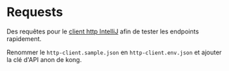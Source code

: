 # Requests
Des requêtes pour le [client http IntelliJ](https://www.jetbrains.com/help/idea/testing-restful-web-services.html) 
afin de tester les endpoints rapidement.

Renommer le `http-client.sample.json` en `http-client.env.json` et ajouter la clé d'API anon de kong.
